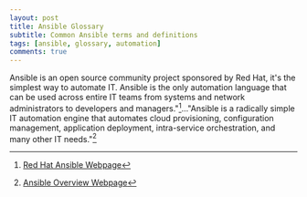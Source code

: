 ```yaml
---
layout: post
title: Ansible Glossary
subtitle: Common Ansible terms and definitions
tags: [ansible, glossary, automation]
comments: true
---
```

Ansible is an open source community project sponsored by Red Hat, it's the simplest way to automate IT. Ansible is the only automation language that can be used across entire IT teams from systems and network administrators to developers and managers."[^1]..."Ansible is a radically simple IT automation engine that automates cloud provisioning, configuration management, application deployment, intra-service orchestration, and many other IT needs."[^2]

[^1]:[Red Hat Ansible Webpage](https://www.ansible.com/)
[^2]:[Ansible Overview Webpage](https://www.ansible.com/overview/how-ansible-works?hsLang=en-us)
